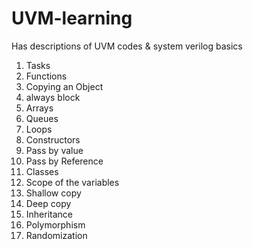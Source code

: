 # UVM-learning
Has descriptions of UVM codes & system verilog basics
1. Tasks
2. Functions
3. Copying an Object
4. always block
5. Arrays
6. Queues
7. Loops
8. Constructors
9. Pass by value
10. Pass by Reference
11. Classes
12. Scope of the variables
13. Shallow copy
14. Deep copy
15. Inheritance
16. Polymorphism
17. Randomization 
